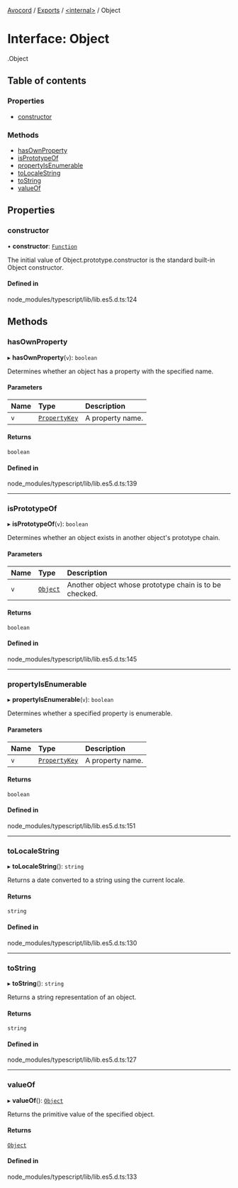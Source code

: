 [Avocord](../README.md) / [Exports](../modules.md) / [<internal\>](../modules/internal_.md) / Object

# Interface: Object

[<internal>](../modules/internal_.md).Object

## Table of contents

### Properties

- [constructor](internal_.Object.md#constructor)

### Methods

- [hasOwnProperty](internal_.Object.md#hasownproperty)
- [isPrototypeOf](internal_.Object.md#isprototypeof)
- [propertyIsEnumerable](internal_.Object.md#propertyisenumerable)
- [toLocaleString](internal_.Object.md#tolocalestring)
- [toString](internal_.Object.md#tostring)
- [valueOf](internal_.Object.md#valueof)

## Properties

### constructor

• **constructor**: [`Function`]( https://developer.mozilla.org/en-US/docs/Web/JavaScript/Reference/Global_Objects/Function )

The initial value of Object.prototype.constructor is the standard built-in Object constructor.

#### Defined in

node_modules/typescript/lib/lib.es5.d.ts:124

## Methods

### hasOwnProperty

▸ **hasOwnProperty**(`v`): `boolean`

Determines whether an object has a property with the specified name.

#### Parameters

| Name | Type | Description |
| :------ | :------ | :------ |
| `v` | [`PropertyKey`](../modules/internal_.md#propertykey) | A property name. |

#### Returns

`boolean`

#### Defined in

node_modules/typescript/lib/lib.es5.d.ts:139

___

### isPrototypeOf

▸ **isPrototypeOf**(`v`): `boolean`

Determines whether an object exists in another object's prototype chain.

#### Parameters

| Name | Type | Description |
| :------ | :------ | :------ |
| `v` | [`Object`](../modules/internal_.md#object) | Another object whose prototype chain is to be checked. |

#### Returns

`boolean`

#### Defined in

node_modules/typescript/lib/lib.es5.d.ts:145

___

### propertyIsEnumerable

▸ **propertyIsEnumerable**(`v`): `boolean`

Determines whether a specified property is enumerable.

#### Parameters

| Name | Type | Description |
| :------ | :------ | :------ |
| `v` | [`PropertyKey`](../modules/internal_.md#propertykey) | A property name. |

#### Returns

`boolean`

#### Defined in

node_modules/typescript/lib/lib.es5.d.ts:151

___

### toLocaleString

▸ **toLocaleString**(): `string`

Returns a date converted to a string using the current locale.

#### Returns

`string`

#### Defined in

node_modules/typescript/lib/lib.es5.d.ts:130

___

### toString

▸ **toString**(): `string`

Returns a string representation of an object.

#### Returns

`string`

#### Defined in

node_modules/typescript/lib/lib.es5.d.ts:127

___

### valueOf

▸ **valueOf**(): [`Object`](../modules/internal_.md#object)

Returns the primitive value of the specified object.

#### Returns

[`Object`](../modules/internal_.md#object)

#### Defined in

node_modules/typescript/lib/lib.es5.d.ts:133
